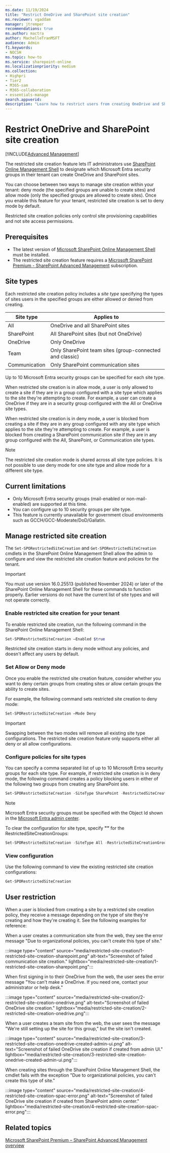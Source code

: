 ```yaml
---
ms.date: 11/19/2024
title: "Restrict OneDrive and SharePoint site creation"
ms.reviewer: vgaddam
manager: jtremper
recommendations: true 
ms.author: mactra
author: MachelleTranMSFT
audience: Admin
f1.keywords: 
- NOCSH 
ms.topic: how-to
ms.service: sharepoint-online
ms.localizationpriority: medium
ms.collection: 
- Highpri
- Tier2
- M365-sam
- M365-collaboration
- essentials-manage
search.appverid:
description: "Learn how to restrict users from creating OneDrive and SharePoint sites using restricted site creation."
---
```


# Restrict OneDrive and SharePoint site creation

[!INCLUDE[Advanced Management](includes/advanced-management.md)]

The restricted site creation feature lets IT administrators use [SharePoint Online Management Shell](/powershell/sharepoint/sharepoint-online/introduction-sharepoint-online-management-shell#getting-started-with-sharepoint-online-powershell) to designate which Microsoft Entra security groups in their tenant can create OneDrive and SharePoint sites.

You can choose between two ways to manage site creation within your tenant: deny mode (the specified groups are unable to create sites) and allow mode (only the specified groups are allowed to create sites). Once you enable this feature for your tenant, restricted site creation is set to deny mode by default.

Restricted site creation policies only control site provisioning capabilities and not site access permissions.

## Prerequisites

- The latest version of [Microsoft SharePoint Online Management Shell](https://www.microsoft.com/download/details.aspx?id=35588) must be installed.
- The restricted site creation feature requires a [Microsoft SharePoint Premium - SharePoint Advanced Management](advanced-management.md) subscription.

## Site types

Each restricted site creation policy includes a *site type* specifying the types of sites users in the specified groups are either allowed or denied from creating.

|Site type|Applies to|
|---|---|
|All|OneDrive and all SharePoint sites|
|SharePoint|All SharePoint sites (but not OneDrive)|
|OneDrive|Only OneDrive|
|Team|Only SharePoint team sites (group-connected and classic)|
|Communication|Only SharePoint communication sites|

Up to 10 Microsoft Entra security groups can be specified for each site type.

When restricted site creation is in allow mode, a user is only allowed to create a site if they are in a group configured with a site type which applies to the site they're attempting to create. For example, a user can create a OneDrive if they are in a security group configured with the All or OneDrive site types.

When restricted site creation is in deny mode, a user is blocked from creating a site if they are in any group configured with any site type which applies to the site they're attempting to create. For example, a user is blocked from creating a SharePoint communication site if they are in any group configured with the All, SharePoint, or Communication site types.

> [!NOTE]
> The restricted site creation mode is shared across all site type policies. It is not possible to use deny mode for one site type and allow mode for a different site type.

## Current limitations

- Only Microsoft Entra security groups (mail-enabled or non-mail-enabled) are supported at this time.
- You can configure up to 10 security groups per site type.
- This feature is currently unavailable for government cloud environments such as GCCH/GCC-Moderate/DoD/Gallatin.

## Manage restricted site creation

The `Set-SPORestrictedSiteCreation` and `Get-SPORestrictedSiteCreation` cmdlets in the SharePoint Online Management Shell allow the admin to configure and view the restricted site creation feature and policies for the tenant.

> [!IMPORTANT]
> You must use version 16.0.25513 (published November 2024) or later of the SharePoint Online Management Shell for these commands to function properly. Earlier versions do not have the current list of site types and will not operate correctly.

### Enable restricted site creation for your tenant

To enable restricted site creation, run the following command in the SharePoint Online Management Shell:

```powershell
Set-SPORestrictedSiteCreation –Enabled $true
```

Restricted site creation starts in deny mode without any policies, and doesn't affect any users by default.

### Set Allow or Deny mode

Once you enable the restricted site creation feature, consider whether you want to deny certain groups from creating sites or allow certain groups the ability to create sites.

For example, the following command sets restricted site creation to deny mode:

```powershell
Set-SPORestrictedSiteCreation –Mode Deny
```

> [!IMPORTANT]
> Swapping between the two modes will remove all existing site type configurations. The restricted site creation feature only supports either all deny or all allow configurations.

### Configure policies for site types

You can specify a comma separated list of up to 10 Microsoft Entra security groups for each site type. For example, if restricted site creation is in deny mode, the following command creates a policy blocking users in either of the following two groups from creating any SharePoint site.

```powershell
Set-SPORestrictedSiteCreation -SiteType SharePoint -RestrictedSiteCreationGroups "00aa00aa-bb11-cc22-dd33-44ee44ee44ee,11bb11bb-cc22-dd33-ee44-55ff55ff55ff"
```

> [!NOTE]
> Microsoft Entra security groups must be specified with the Object Id shown in the [Microsoft Entra admin center](/entra/fundamentals/how-to-manage-groups).

To clear the configuration for site type, specify **""** for the RestrictedSiteCreationGroups:

```powershell
Set-SPORestrictedSiteCreation -SiteType All -RestrictedSiteCreationGroups ""
```

### View configuration

Use the following command to view the existing restricted site creation configurations:

```powershell
Get-SPORestrictedSiteCreation
```

## User restriction

When a user is blocked from creating a site by a restricted site creation policy, they receive a message depending on the type of site they're creating and how they're creating it. See the following examples for reference:

When a user creates a communication site from the web, they see the error message "Due to organizational policies, you can't create this type of site."

:::image type="content" source="media/restricted-site-creation/1-restricted-site-creation-sharepoint.png" alt-text="Screenshot of failed communication site creation." lightbox="media/restricted-site-creation/1-restricted-site-creation-sharepoint.png":::

When first signing in to their OneDrive from the web, the user sees the error message "You can't make a OneDrive. If you need one, contact your administrator or help desk."

:::image type="content" source="media/restricted-site-creation/2-restricted-site-creation-onedrive.png" alt-text="Screenshot of failed OneDrive site creation." lightbox="media/restricted-site-creation/2-restricted-site-creation-onedrive.png":::

When a user creates a team site from the web, the user sees the message "We're still setting up the site for this group," but the site isn't created.

:::image type="content" source="media/restricted-site-creation/3-restricted-site-creation-onedrive-created-admin-ui.png" alt-text="Screenshot of failed OneDrive site creation if created from admin UI." lightbox="media/restricted-site-creation/3-restricted-site-creation-onedrive-created-admin-ui.png":::

When creating sites through the SharePoint Online Management Shell, the cmdlet fails with the exception "Due to organizational policies, you can't create this type of site."

:::image type="content" source="media/restricted-site-creation/4-restricted-site-creation-spac-error.png" alt-text="Screenshot of failed OneDrive site creation if created from SharePoint admin center." lightbox="media/restricted-site-creation/4-restricted-site-creation-spac-error.png":::

## Related topics

[Microsoft SharePoint Premium – SharePoint Advanced Management overview](advanced-management.md)

